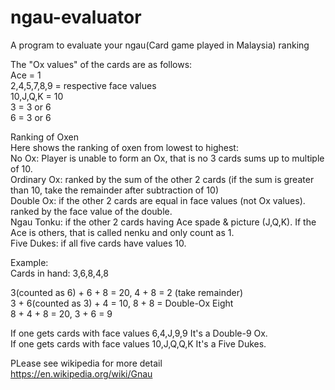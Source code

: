 # ngau-evaluator
A program to evaluate your ngau(Card game played in Malaysia) ranking

The "Ox values" of the cards are as follows:\
Ace = 1\
2,4,5,7,8,9 = respective face values\
10,J,Q,K = 10\
3 = 3 or 6\
6 = 3 or 6<br>

Ranking of Oxen\
Here shows the ranking of oxen from lowest to highest:\
No Ox: Player is unable to form an Ox, that is no 3 cards sums up to multiple of 10.\
Ordinary Ox: ranked by the sum of the other 2 cards (if the sum is greater than 10, take the remainder after subtraction of 10)\
Double Ox: if the other 2 cards are equal in face values (not Ox values). ranked by the face value of the double.\
Ngau Tonku: if the other 2 cards having Ace spade & picture (J,Q,K). If the Ace is others, that is called nenku and only count as 1.\
Five Dukes: if all five cards have values 10.<br>

Example:\
Cards in hand: 3,6,8,4,8<br>

3(counted as 6) + 6 + 8 = 20, 4 + 8 = 2 (take remainder)\
3 + 6(counted as 3) + 4 = 10, 8 + 8 = Double-Ox Eight\
8 + 4 + 8 = 20, 3 + 6 = 9<br>

If one gets cards with face values 6,4,J,9,9 It's a Double-9 Ox.\
If one gets cards with face values 10,J,Q,Q,K It's a Five Dukes.<br>

PLease see wikipedia for more detail\
https://en.wikipedia.org/wiki/Gnau
